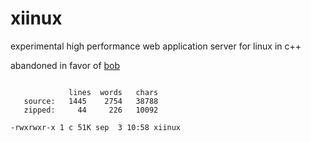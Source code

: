 # xiinux

experimental high performance web application server for linux in c++

abandoned in favor of [bob](https://github.com/calint/bob)

```

             lines  words   chars
   source:   1445    2754   38788
   zipped:     44     226   10092

-rwxrwxr-x 1 c 51K sep  3 10:58 xiinux

```